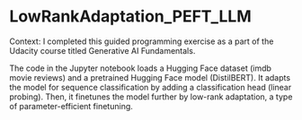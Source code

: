 # LowRankAdaptation_PEFT_LLM

Context: I completed this guided programming exercise as a part of the Udacity course titled Generative AI Fundamentals.

The code in the Jupyter notebook loads a Hugging Face dataset (imdb movie reviews) and a pretrained Hugging Face model (DistilBERT). It adapts the model for sequence classification by adding a classification head (linear probing). Then, it finetunes the model further by low-rank adaptation, a type of parameter-efficient finetuning.
